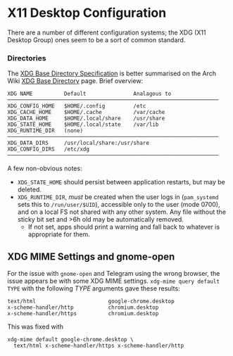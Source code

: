 X11 Desktop Configuration
=========================

There are a number of different configuration systems; the XDG (X11 Desktop
Group) ones seem to be a sort of common standard.

### Directories

The [XDG Base Directory Specification][xdg-basedir] is better summarised on
the Arch Wiki [XDG Base Directory][arch-xdg-basedir] page. Brief overview:

    XDG NAME          Default               Analagous to
    ───────────────────────────────────────────────────────────────────
    XDG_CONFIG_HOME   $HOME/.config         /etc
    XDG_CACHE_HOME    $HOME/.cache          /var/cache
    XDG_DATA_HOME     $HOME/.local/share    /usr/share
    XDG_STATE_HOME    $HOME/.local/state    /var/lib
    XDG_RUNTIME_DIR   (none)
    ───────────────────────────────────────────────────────────────────
    XDG_DATA_DIRS     /usr/local/share:/usr/share
    XDG_CONFIG_DIRS   /etc/xdg
    ───────────────────────────────────────────────────────────────────

A few non-obvious notes:
- `XDG_STATE_HOME` should persist between application restarts, but may be
  deleted.
- `XDG_RUNTIME_DIR`, _must_ be created when the user logs in (`pam_systemd`
  sets this to `/run/user/$UID`), accessible only to the user (mode 0700),
  and on a local FS not shared with any other system. Any file without the
  sticky bit set and >6h old may be automatically removed.
  - If not set, apps should print a warning and fall back to whatever is
    appropriate for them.


XDG MIME Settings and gnome-open
--------------------------------

For the issue with `gnome-open` and Telegram using the wrong browser, the
issue appears be with some XDG MIME settings. `xdg-mime query default TYPE`
with the following _TYPE_ arguments gave these results:

    text/html                       google-chrome.desktop
    x-scheme-handler/http           chromium.desktop
    x-scheme-handler/https          chromium.desktop

This was fixed with

    xdg-mime default google-chrome.desktop \
      text/html x-scheme-handler/https x-scheme-handler/http


<!-------------------------------------------------------------------->
[arch-xdg-basedir]: https://wiki.archlinux.org/title/XDG_Base_Directory
[xdg-basedir]: https://specifications.freedesktop.org/basedir-spec/latest/
